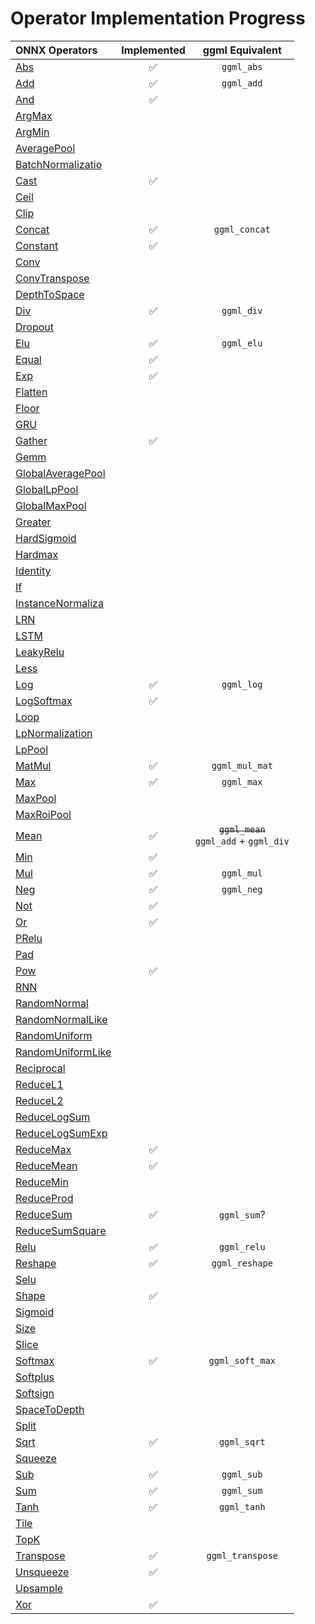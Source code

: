 # Operator Implementation Progress


| ONNX Operators | Implemented | ggml Equivalent |
|:--------------------------------------------------------------------------------------------------|:------------------:|:----------------:|
| [Abs](https://github.com/onnx/onnx/blob/main/docs/Operators.md#Abs)                               | :white_check_mark: | `ggml_abs`       |
| [Add](https://github.com/onnx/onnx/blob/main/docs/Operators.md#Add)                               | :white_check_mark: | `ggml_add`       |
| [And](https://github.com/onnx/onnx/blob/main/docs/Operators.md#And)                               | :white_check_mark: |                  |
| [ArgMax](https://github.com/onnx/onnx/blob/main/docs/Operators.md#ArgMax)                         |                    |                  |
| [ArgMin](https://github.com/onnx/onnx/blob/main/docs/Operators.md#ArgMin)                         |                    |                  |
| [AveragePool](https://github.com/onnx/onnx/blob/main/docs/Operators.md#AveragePool)               |                    |                  |
| [BatchNormalizatio](https://github.com/onnx/onnx/blob/main/docs/Operators.md#BatchNormalizatio)   |                    |                  |
| [Cast](https://github.com/onnx/onnx/blob/main/docs/Operators.md#Cast)                             | :white_check_mark: |                  |
| [Ceil](https://github.com/onnx/onnx/blob/main/docs/Operators.md#Ceil)                             |                    |                  |
| [Clip](https://github.com/onnx/onnx/blob/main/docs/Operators.md#Clip)                             |                    |                  |
| [Concat](https://github.com/onnx/onnx/blob/main/docs/Operators.md#Concat)                         | :white_check_mark: | `ggml_concat`    |
| [Constant](https://github.com/onnx/onnx/blob/main/docs/Operators.md#Constant)                     | :white_check_mark: |                  |
| [Conv](https://github.com/onnx/onnx/blob/main/docs/Operators.md#Conv)                             |                    |                  |
| [ConvTranspose](https://github.com/onnx/onnx/blob/main/docs/Operators.md#ConvTranspose)           |                    |                  |
| [DepthToSpace](https://github.com/onnx/onnx/blob/main/docs/Operators.md#DepthToSpace)             |                    |                  |
| [Div](https://github.com/onnx/onnx/blob/main/docs/Operators.md#Div)                               | :white_check_mark: | `ggml_div`       |
| [Dropout](https://github.com/onnx/onnx/blob/main/docs/Operators.md#Dropout)                       |                    |                  |
| [Elu](https://github.com/onnx/onnx/blob/main/docs/Operators.md#Elu)                               | :white_check_mark: | `ggml_elu`       |
| [Equal](https://github.com/onnx/onnx/blob/main/docs/Operators.md#Equal)                           | :white_check_mark: |                  |
| [Exp](https://github.com/onnx/onnx/blob/main/docs/Operators.md#Exp)                               | :white_check_mark: |                  |
| [Flatten](https://github.com/onnx/onnx/blob/main/docs/Operators.md#Flatten)                       |                    |                  |
| [Floor](https://github.com/onnx/onnx/blob/main/docs/Operators.md#Floor)                           |                    |                  |
| [GRU](https://github.com/onnx/onnx/blob/main/docs/Operators.md#GRU)                               |                    |                  |
| [Gather](https://github.com/onnx/onnx/blob/main/docs/Operators.md#Gather)                         | :white_check_mark: |                  |
| [Gemm](https://github.com/onnx/onnx/blob/main/docs/Operators.md#Gemm)                             |                    |                  |
| [GlobalAveragePool](https://github.com/onnx/onnx/blob/main/docs/Operators.md#GlobalAveragePool)   |                    |                  |
| [GlobalLpPool](https://github.com/onnx/onnx/blob/main/docs/Operators.md#GlobalLpPool)             |                    |                  |
| [GlobalMaxPool](https://github.com/onnx/onnx/blob/main/docs/Operators.md#GlobalMaxPool)           |                    |                  |
| [Greater](https://github.com/onnx/onnx/blob/main/docs/Operators.md#Greater)                       |                    |                  |
| [HardSigmoid](https://github.com/onnx/onnx/blob/main/docs/Operators.md#HardSigmoid)               |                    |                  |
| [Hardmax](https://github.com/onnx/onnx/blob/main/docs/Operators.md#Hardmax)                       |                    |                  |
| [Identity](https://github.com/onnx/onnx/blob/main/docs/Operators.md#Identity)                     |                    |                  |
| [If](https://github.com/onnx/onnx/blob/main/docs/Operators.md#If)                                 |                    |                  |
| [InstanceNormaliza](https://github.com/onnx/onnx/blob/main/docs/Operators.md#InstanceNormaliza)   |                    |                  |
| [LRN](https://github.com/onnx/onnx/blob/main/docs/Operators.md#LRN)                               |                    |                  |
| [LSTM](https://github.com/onnx/onnx/blob/main/docs/Operators.md#LSTM)                             |                    |                  |
| [LeakyRelu](https://github.com/onnx/onnx/blob/main/docs/Operators.md#LeakyRelu)                   |                    |                  |
| [Less](https://github.com/onnx/onnx/blob/main/docs/Operators.md#Less)                             |                    |                  |
| [Log](https://github.com/onnx/onnx/blob/main/docs/Operators.md#Log)                               | :white_check_mark: | `ggml_log`       |
| [LogSoftmax](https://github.com/onnx/onnx/blob/main/docs/Operators.md#LogSoftmax)                 | :white_check_mark: |                  |
| [Loop](https://github.com/onnx/onnx/blob/main/docs/Operators.md#Loop)                             |                    |                  |
| [LpNormalization](https://github.com/onnx/onnx/blob/main/docs/Operators.md#LpNormalization)       |                    |                  |
| [LpPool](https://github.com/onnx/onnx/blob/main/docs/Operators.md#LpPool)                         |                    |                  |
| [MatMul](https://github.com/onnx/onnx/blob/main/docs/Operators.md#MatMul)                         | :white_check_mark: | `ggml_mul_mat`   |
| [Max](https://github.com/onnx/onnx/blob/main/docs/Operators.md#Max)                               | :white_check_mark: | `ggml_max`       |
| [MaxPool](https://github.com/onnx/onnx/blob/main/docs/Operators.md#MaxPool)                       |                    |                  |
| [MaxRoiPool](https://github.com/onnx/onnx/blob/main/docs/Operators.md#MaxRoiPool)                 |                    |                  |
| [Mean](https://github.com/onnx/onnx/blob/main/docs/Operators.md#Mean)                             | :white_check_mark: |~~`ggml_mean`~~<br />`ggml_add` + `ggml_div`|
| [Min](https://github.com/onnx/onnx/blob/main/docs/Operators.md#Min)                               | :white_check_mark: |                  |
| [Mul](https://github.com/onnx/onnx/blob/main/docs/Operators.md#Mul)                               | :white_check_mark: | `ggml_mul`       |
| [Neg](https://github.com/onnx/onnx/blob/main/docs/Operators.md#Neg)                               | :white_check_mark: | `ggml_neg`       |
| [Not](https://github.com/onnx/onnx/blob/main/docs/Operators.md#Not)                               | :white_check_mark: |                  |
| [Or](https://github.com/onnx/onnx/blob/main/docs/Operators.md#Or)                                 | :white_check_mark: |                  |
| [PRelu](https://github.com/onnx/onnx/blob/main/docs/Operators.md#PRelu)                           |                    |                  |
| [Pad](https://github.com/onnx/onnx/blob/main/docs/Operators.md#Pad)                               |                    |                  |
| [Pow](https://github.com/onnx/onnx/blob/main/docs/Operators.md#Pow)                               | :white_check_mark: |                  |
| [RNN](https://github.com/onnx/onnx/blob/main/docs/Operators.md#RNN)                               |                    |                  |
| [RandomNormal](https://github.com/onnx/onnx/blob/main/docs/Operators.md#RandomNormal)             |                    |                  |
| [RandomNormalLike](https://github.com/onnx/onnx/blob/main/docs/Operators.md#RandomNormalLike)     |                    |                  |
| [RandomUniform](https://github.com/onnx/onnx/blob/main/docs/Operators.md#RandomUniform)           |                    |                  |
| [RandomUniformLike](https://github.com/onnx/onnx/blob/main/docs/Operators.md#RandomUniformLike)   |                    |                  |
| [Reciprocal](https://github.com/onnx/onnx/blob/main/docs/Operators.md#Reciprocal)                 |                    |                  |
| [ReduceL1](https://github.com/onnx/onnx/blob/main/docs/Operators.md#ReduceL1)                     |                    |                  |
| [ReduceL2](https://github.com/onnx/onnx/blob/main/docs/Operators.md#ReduceL2)                     |                    |                  |
| [ReduceLogSum](https://github.com/onnx/onnx/blob/main/docs/Operators.md#ReduceLogSum)             |                    |                  |
| [ReduceLogSumExp](https://github.com/onnx/onnx/blob/main/docs/Operators.md#ReduceLogSumExp)       |                    |                  |
| [ReduceMax](https://github.com/onnx/onnx/blob/main/docs/Operators.md#ReduceMax)                   | :white_check_mark: |                  |
| [ReduceMean](https://github.com/onnx/onnx/blob/main/docs/Operators.md#ReduceMean)                 | :white_check_mark: |                  |
| [ReduceMin](https://github.com/onnx/onnx/blob/main/docs/Operators.md#ReduceMin)                   |                    |                  |
| [ReduceProd](https://github.com/onnx/onnx/blob/main/docs/Operators.md#ReduceProd)                 |                    |                  |
| [ReduceSum](https://github.com/onnx/onnx/blob/main/docs/Operators.md#ReduceSum)                   | :white_check_mark: | `ggml_sum`?      |
| [ReduceSumSquare](https://github.com/onnx/onnx/blob/main/docs/Operators.md#ReduceSumSquare)       |                    |                  |
| [Relu](https://github.com/onnx/onnx/blob/main/docs/Operators.md#Relu)                             | :white_check_mark: | `ggml_relu`      |
| [Reshape](https://github.com/onnx/onnx/blob/main/docs/Operators.md#Reshape)                       | :white_check_mark: | `ggml_reshape`   |
| [Selu](https://github.com/onnx/onnx/blob/main/docs/Operators.md#Selu)                             |                    |                  |
| [Shape](https://github.com/onnx/onnx/blob/main/docs/Operators.md#Shape)                           | :white_check_mark: |                  |
| [Sigmoid](https://github.com/onnx/onnx/blob/main/docs/Operators.md#Sigmoid)                       |                    |                  |
| [Size](https://github.com/onnx/onnx/blob/main/docs/Operators.md#Size)                             |                    |                  |
| [Slice](https://github.com/onnx/onnx/blob/main/docs/Operators.md#Slice)                           |                    |                  |
| [Softmax](https://github.com/onnx/onnx/blob/main/docs/Operators.md#Softmax)                       | :white_check_mark: | `ggml_soft_max`  |
| [Softplus](https://github.com/onnx/onnx/blob/main/docs/Operators.md#Softplus)                     |                    |                  |
| [Softsign](https://github.com/onnx/onnx/blob/main/docs/Operators.md#Softsign)                     |                    |                  |
| [SpaceToDepth](https://github.com/onnx/onnx/blob/main/docs/Operators.md#SpaceToDepth)             |                    |                  |
| [Split](https://github.com/onnx/onnx/blob/main/docs/Operators.md#Split)                           |                    |                  |
| [Sqrt](https://github.com/onnx/onnx/blob/main/docs/Operators.md#Sqrt)                             | :white_check_mark: | `ggml_sqrt`      |
| [Squeeze](https://github.com/onnx/onnx/blob/main/docs/Operators.md#Squeeze)                       |                    |                  |
| [Sub](https://github.com/onnx/onnx/blob/main/docs/Operators.md#Sub)                               | :white_check_mark: | `ggml_sub`       |
| [Sum](https://github.com/onnx/onnx/blob/main/docs/Operators.md#Sum)                               | :white_check_mark: | `ggml_sum`       |
| [Tanh](https://github.com/onnx/onnx/blob/main/docs/Operators.md#Tanh)                             | :white_check_mark: | `ggml_tanh`      |
| [Tile](https://github.com/onnx/onnx/blob/main/docs/Operators.md#Tile)                             |                    |                  |
| [TopK](https://github.com/onnx/onnx/blob/main/docs/Operators.md#TopK)                             |                    |                  |
| [Transpose](https://github.com/onnx/onnx/blob/main/docs/Operators.md#Transpose)                   | :white_check_mark: | `ggml_transpose` |
| [Unsqueeze](https://github.com/onnx/onnx/blob/main/docs/Operators.md#Unsqueeze)                   | :white_check_mark: |                  |
| [Upsample](https://github.com/onnx/onnx/blob/main/docs/Operators.md#Upsample)                     |                    |                  |
| [Xor](https://github.com/onnx/onnx/blob/main/docs/Operators.md#Xor)                               | :white_check_mark: |                  |
